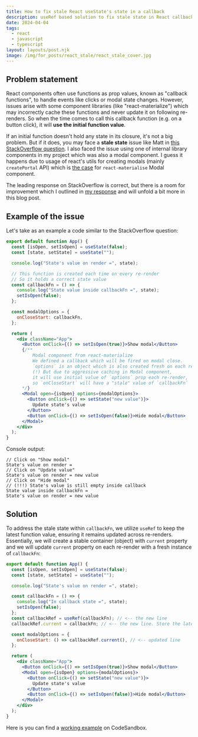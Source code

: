 ```yaml
---
title: How to fix stale React useState's state in a callback
description: useRef based solution to fix stale state in React callback functions
date: 2024-04-04
tags:
  - react
  - javascript
  - typescript
layout: layouts/post.njk
image: /img/for_posts/react_stale/react_stale_cover.jpg
---
```


## Problem statement

React components often use functions as prop values, known as "callback functions", to handle events like clicks or modal state changes. However, issues arise with some component libraries (like "react-materialize") which may incorrectly cache these functions and never update it on following re-renders. So when the time comes to call this callback function (e.g. on a button click), it will **use the initial function value**.

If an initial function doesn't hold any state in its closure, it's not a big problem. But if it does, you may face a **stale state** issue like Matt in [this StackOverflow question](https://stackoverflow.com/questions/73697416/react-stale-usestate-value-in-closure-how-to-fix/77282546#77282546). I also faced the issue using one of internal library components in my project which was also a modal component. I guess it happens due to usage of react's utils for creating modals (mainly `createPortal` API) which is [the case](https://github.com/react-materialize/react-materialize/blob/d36a4ddad2781e1eb206007c5b615033c5c1c5d5/src/Modal.js#L89) for `react-materialise` Modal component.

The leading response on StackOverflow is correct, but there is a room for improvement which I outlined in [my response](https://stackoverflow.com/a/77282546/297939) and will unfold a bit more in this blog post.

## Example of the issue

Let's take as an example a code similar to the StackOverflow question:

```jsx
export default function App() {
  const [isOpen, setIsOpen] = useState(false);
  const [state, setState] = useState("");

  console.log("State's value on render =", state);

  // This function is created each time on every re-render
  // So it holds a correct state value
  const callbackFn = () => {
    console.log("State value inside callbackFn =", state);
    setIsOpen(false);
  };

  const modalOptions = {
    onCloseStart: callbackFn,
  };

  return (
    <div className="App">
      <Button onClick={() => setIsOpen(true)}>Show modal</Button>
      {/**
          Modal component from react-materialize
          We defined a callback which will be fired on modal close.
          `options` is an object which is also created fresh on each re-render.
          (!) But due to aggressive caching in Modal component,
          it will use initial value of `options` prop each re-render,
          so `onCloseStart` will have a "stale" value of `callbackFn`
      */}
      <Modal open={isOpen} options={modalOptions}>
        <Button onClick={() => setState("new value")}>
          Update state's value
        </Button>
        <Button onClick={() => setIsOpen(false)}>Hide modal</Button>
      </Modal>
    </div>
  );
}
```

Console output:

```
// Click on "Show modal"
State's value on render =
// Click on "Update value"
State's value on render = new value
// Click on "Hide modal"
// (!!!) State's value is still empty inside callback
State value inside callbackFn =
State's value on render = new value
```

## Solution

To address the stale state within `callbackFn`, we utilize `useRef` to keep the latest function value, ensuring it remains updated across re-renders. Essentially, we will create a stable container (object) with `current` property and we will update `current` property on each re-render with a fresh instance of `callbackFn`:

```jsx
export default function App() {
  const [isOpen, setIsOpen] = useState(false);
  const [state, setState] = useState("");

  console.log("State's value on render =", state);

  const callbackFn = () => {
    console.log("In callback state =", state);
    setIsOpen(false);
  };
  const callbackRef = useRef(callbackFn); // <-- the new line
  callbackRef.current = callbackFn; // <-- the new line. Store the latest callbackFn on each re-render

  const modalOptions = {
    onCloseStart: () => callbackRef.current(), // <-- updated line
  };

  return (
    <div className="App">
      <Button onClick={() => setIsOpen(true)}>Show modal</Button>
      <Modal open={isOpen} options={modalOptions}>
        <Button onClick={() => setState("new value")}>
          Update state's value
        </Button>
        <Button onClick={() => setIsOpen(false)}>Hide modal</Button>
      </Modal>
    </div>
  );
}
```

Here is you can find a [working example](https://codesandbox.io/p/sandbox/react-stale-usestate-value-in-closure-how-to-fix-forked-tnj6x2) on CodeSandbox.
